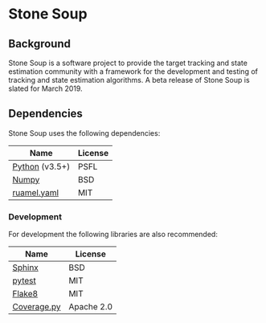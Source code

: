 # Stone Soup

## Background
Stone Soup is a software project to provide the target tracking and state estimation
community with a framework for the development and testing of tracking and state
estimation algorithms. A beta release of Stone Soup is slated for March 2019.

## Dependencies
Stone Soup uses the following dependencies:

| Name | License |
| ---- | ------- |
| [Python](https://www.python.org/) (v3.5+) | PSFL |
| [Numpy](https://www.numpy.org/) | BSD |
| [ruamel.yaml](https://yaml.readthedocs.io/) | MIT |

### Development
For development the following libraries are also recommended:

| Name | License |
| ---- | ------- |
| [Sphinx](https://www.sphinx-doc.org/) | BSD |
| [pytest](https://docs.pytest.org/) | MIT |
| [Flake8](https://flake8.pycqa.org/) | MIT |
| [Coverage.py](https://coverage.readthedocs.io/) | Apache 2.0 |
